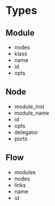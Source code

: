 # Types

## Module

- nodes
- klass
- name
- id
- opts

## Node

- module_inst
- module_name
- id
- opts
- delegator
- ports

## Flow

- modules
- nodes
- links
- name 
- id

